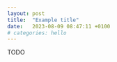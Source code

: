 ```yaml
---
layout: post
title:  "Example title"
date:   2023-08-09 08:47:11 +0100
# categories: hello
---
```


TODO
